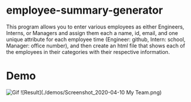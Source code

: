 # employee-summary-generator

This program allows you to enter various employees as either Engineers, Interns, or Managers and assign them each a name, id, email, and one unique attribute for each employee time (Engineer: github, Intern: school, Manager: office number), and then create an html file that shows each of the employees in their categories with their respective information.

# Demo

![Gif](./demos/Apr-10-2020-11-55-23.gif)
![Result](./demos/Screenshot_2020-04-10 My Team.png)